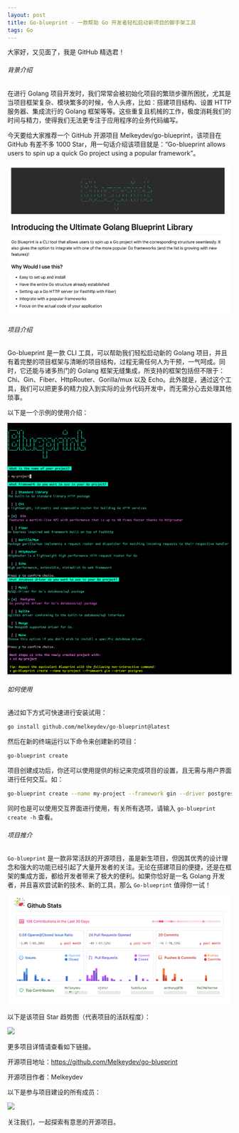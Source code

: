```yaml
---
layout: post
title: Go-blueprint - 一款帮助 Go 开发者轻松启动新项目的脚手架工具
tags: Go
---
```


大家好，又见面了，我是 GitHub 精选君！

###### 背景介绍

在进行 Golang 项目开发时，我们常常会被初始化项目的繁琐步骤所困扰，尤其是当项目框架复杂、模块繁多的时候，令人头疼，比如：搭建项目结构、设置 HTTP 服务器、集成流行的 Golang 框架等等。这些重复且机械的工作，极度消耗我们的时间与精力，使得我们无法更专注于应用程序的业务代码编写。

今天要给大家推荐一个 GitHub 开源项目 Melkeydev/go-blueprint，该项目在 GitHub 有差不多 1000 Star，用一句话介绍该项目就是：“Go-blueprint allows users to spin up a quick Go project using a popular framework”。

![](https://raw.githubusercontent.com/ZhuPeng/pic/master/images/compress_image-20231216223558261.png)

###### 项目介绍

Go-blueprint 是一款 CLI 工具，可以帮助我们轻松启动新的 Golang 项目，并且有着完整的项目框架与清晰的项目结构，过程无需任何人为干预，一气呵成。同时，它还能与诸多热门的 Golang 框架无缝集成，所支持的框架包括但不限于：Chi、Gin、Fiber、HttpRouter、Gorilla/mux 以及 Echo。此外就是，通过这个工具，我们可以把更多的精力投入到实际的业务代码开发中，而无需分心去处理其他琐事。

以下是一个示例的使用介绍：

![](https://raw.githubusercontent.com/Melkeydev/go-blueprint/master/./public/blueprint_1.png)

###### 如何使用

通过如下方式可快速进行安装试用：

```sh
go install github.com/melkeydev/go-blueprint@latest
```

然后在新的终端运行以下命令来创建新的项目：

```sh
go-blueprint create
```

项目创建成功后，你还可以使用提供的标记来完成项目的设置，且无需与用户界面进行任何交互。如：

```sh
go-blueprint create --name my-project --framework gin --driver postgres
```

同时也是可以使用交互界面进行使用，有关所有选项，请输入 `go-blueprint create -h` 查看。

###### 项目推介

`Go-blueprint` 是一款非常活跃的开源项目，虽是新生项目，但因其优秀的设计理念和强大的功能已经引起了大量开发者的关注。无论在搭建项目的便捷，还是在框架的集成方面，都给开发者带来了极大的便利。如果你恰好是一名 Golang 开发者，并且喜欢尝试新的技术、新的工具，那么 `Go-blueprint` 值得你一试！

![](https://raw.githubusercontent.com/ZhuPeng/pic/master/images/compress_image-20231216224009456.png)


以下是该项目 Star 趋势图（代表项目的活跃程度）：

![](https://api.star-history.com/svg?repos=Melkeydev/go-blueprint&type=Timeline)

更多项目详情请查看如下链接。

开源项目地址：https://github.com/Melkeydev/go-blueprint 

开源项目作者：Melkeydev

以下是参与项目建设的所有成员：

![](https://contrib.rocks/image?repo=Melkeydev/go-blueprint)

关注我们，一起探索有意思的开源项目。

